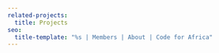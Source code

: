 ```yaml
---
related-projects:
  title: Projects
seo:
  title-template: "%s | Members | About | Code for Africa"
---
```

